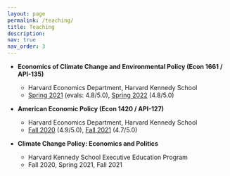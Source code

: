 ```yaml
---
layout: page
permalink: /teaching/
title: Teaching
description:
nav: true
nav_order: 3
---
```


* <strong>Economics of Climate Change and Environmental Policy (Econ 1661 / API-135)</strong>
	* Harvard Economics Department, Harvard Kennedy School
	* [Spring 2021](https://jacobbradt.com/assets/pdf/teaching/harvard_econ1661_syllabus_21.pdf) (evals: 4.8/5.0), [Spring 2022](https://jacobbradt.com/assets/pdf/teaching/harvard_econ1661_syllabus_22.pdf) (4.8/5.0)

* <strong>American Economic Policy (Econ 1420 / API-127)</strong>
	* Harvard Economics Department, Harvard Kennedy School
	* [Fall 2020](https://jacobbradt.com/assets/pdf/teaching/harvard_econ1420_syllabus_20.pdf) (4.9/5.0), [Fall 2021](https://jacobbradt.com/assets/pdf/teaching/harvard_econ1420_syllabus_21.pdf) (4.7/5.0)

* <strong>Climate Change Policy: Economics and Politics</strong>
	* Harvard Kennedy School Executive Education Program
	* Fall 2020, Spring 2021, Fall 2021